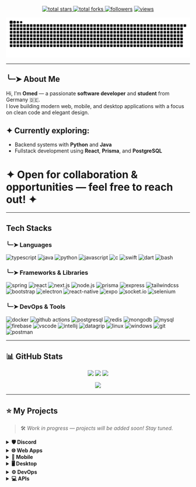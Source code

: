 <p align="center">
  <a href="https://github.com/medc-0?tab=repositories&sort=stargazers">
    <img alt="total stars" title="Total stars on GitHub" src="https://custom-icon-badges.herokuapp.com/badge/dynamic/json?logo=star&host=formatted-dynamic-badges.herokuapp.com&formatter=metric&style=for-the-badge&color=55960c&labelColor=488207&label=stars&query=$.stars&url=https://api.github-star-counter.workers.dev/user/medc-0"/>
  </a>
  <a href="https://github.com/medc-0?tab=repositories&sort=stargazers">
    <img alt="total forks" title="Total forks on GitHub" src="https://custom-icon-badges.herokuapp.com/badge/dynamic/json?logo=fork&host=formatted-dynamic-badges.herokuapp.com&formatter=metric&style=for-the-badge&color=ff0013&labelColor=ae1206&label=forks&query=$.forks&url=https://api.github-star-counter.workers.dev/user/medc-0"/>
  </a>
  <a href="https://github.com/medc-0?tab=followers">
    <img alt="followers" title="Follow me on Github" src="https://custom-icon-badges.herokuapp.com/github/followers/medc-0?color=236ad3&labelColor=1155ba&style=for-the-badge&logo=person-add&label=Follow&logoColor=white"/></a>
  <a href="https://github.com/medc-0/Simple-View-Counter">
    <img alt="views" title="GitHub profile views" src="https://komarev.com/ghpvc/?username=medc-0&style=for-the-badge&color=lightgrey"/>
  </a>
</p>

![snake animation](https://raw.githubusercontent.com/medc-0/medc-0/output/github-contribution-grid-snake-dark.svg)

---

## ╰┈➤ About Me

Hi, I’m **Omed** — a passionate **software developer** and **student** from Germany 🇩🇪.  
I love building modern web, mobile, and desktop applications with a focus on clean code and elegant design.

## ✦ Currently exploring:
- Backend systems with **Python** and **Java**  
- Fullstack development using **React**, **Prisma**, and **PostgreSQL**

 # ✦ Open for collaboration & opportunities — feel free to reach out! ✦

---

## Tech Stacks

### ╰┈➤ Languages
![typescript](https://img.shields.io/badge/typescript-black?style=flat-square&logo=typescript)
![java](https://custom-icon-badges.herokuapp.com/badge/java-black.svg?logo=java&logoColor=white&style=flat-square)
![python](https://img.shields.io/badge/python-black?style=flat-square&logo=python)
![javascript](https://img.shields.io/badge/javascript-black?style=flat-square&logo=javascript)
![c](https://img.shields.io/badge/c-black?style=flat-square&logo=c)
![swift](https://img.shields.io/badge/swift-black?style=flat-square&logo=swift)
![dart](https://img.shields.io/badge/dart-black?style=flat-square&logo=dart)
![bash](https://img.shields.io/badge/bash-black?style=flat-square&logo=gnu-bash)

### ╰┈➤ Frameworks & Libraries
![spring](https://img.shields.io/badge/spring-black?style=flat-square&logo=spring)
![react](https://img.shields.io/badge/react-black?style=flat-square&logo=react)
![next.js](https://img.shields.io/badge/next.js-black?style=flat-square&logo=next.js)
![node.js](https://img.shields.io/badge/node.js-black?style=flat-square&logo=node.js)
![prisma](https://img.shields.io/badge/prisma-black?style=flat-square&logo=prisma)
![express](https://img.shields.io/badge/express-black?style=flat-square&logo=express)
![tailwindcss](https://img.shields.io/badge/tailwindcss-black?style=flat-square&logo=tailwindcss)
![bootstrap](https://img.shields.io/badge/bootstrap-black?style=flat-square&logo=bootstrap)
![electron](https://img.shields.io/badge/electron-black?style=flat-square&logo=electron)
![react-native](https://img.shields.io/badge/react_native-black?style=flat-square&logo=react)
![expo](https://img.shields.io/badge/expo-black?style=flat-square&logo=expo)
![socket.io](https://custom-icon-badges.herokuapp.com/badge/socketio-black.svg?logo=socketio&logoColor=white&style=flat-square)
![selenium](https://img.shields.io/badge/selenium-black?style=flat-square&logo=selenium)

### ╰┈➤ DevOps & Tools
![docker](https://img.shields.io/badge/docker-black?style=flat-square&logo=docker)
![github actions](https://img.shields.io/badge/github_actions-black?style=flat-square&logo=github-actions)
![postgresql](https://img.shields.io/badge/postgresql-black?style=flat-square&logo=postgresql)
![redis](https://img.shields.io/badge/redis-black?style=flat-square&logo=redis)
![mongodb](https://img.shields.io/badge/mongodb-black?style=flat-square&logo=mongodb)
![mysql](https://img.shields.io/badge/mysql-black?style=flat-square&logo=mysql)
![firebase](https://img.shields.io/badge/firebase-black?style=flat-square&logo=firebase)
![vscode](https://custom-icon-badges.herokuapp.com/badge/vscode-black.svg?logo=visual-studio-code&logoColor=007ACC&style=flat-square)
![intellij](https://img.shields.io/badge/intellij-black?style=flat-square&logo=intellij-idea)
![datagrip](https://img.shields.io/badge/datagrip-black?style=flat-square&logo=datagrip)
![linux](https://img.shields.io/badge/linux-black?style=flat-square&logo=linux)
![windows](https://custom-icon-badges.herokuapp.com/badge/windows-black.svg?logo=windows&logoColor=0078D6&style=flat-square)
![git](https://img.shields.io/badge/git-black?style=flat-square&logo=git)
![postman](https://img.shields.io/badge/postman-black?style=flat-square&logo=postman)

---

## 📊 GitHub Stats

<p align="center">
    <img height="120px" src="https://github-readme-streak-stats.herokuapp.com/?user=medc-0&hide_border=true&theme=dark" />
    <img height="120px" src="https://github-readme-stats.vercel.app/api?username=medc-0&hide_title=true&hide_border=true&show_icons=true&include_all_commits=true&count_private=true&line_height=21&hide_rank=true&icon_color=fa8b00&theme=dark" />
    <img height="120px" src="https://github-readme-stats.vercel.app/api/top-langs/?username=medc-0&hide=html&hide_title=true&hide_border=true&layout=compact&langs_count=8&theme=dark" />
</p>

<p align="center">
  <img src="https://github-profile-trophy.vercel.app/?username=medc-0&theme=onedark&column=-1&margin-w=10" />
</p>

---

## ⭐ My Projects

> 🛠️ *Work in progress — projects will be added soon! Stay tuned.*
<!-- Project Summmary -->
<details>
  <summary><b>🛡️ Discord</b></summary>
  <p align="center">Coming soon...</p>
</details>

<details>
  <summary><b>🌐 Web Apps</b></summary>
  <p align="center">Coming soon...</p>
</details>

<details>
  <summary><b>📱 Mobile</b></summary>
  <p align="center">Coming soon...</p>
</details>

<details>
  <summary><b>🖥️ Desktop</b></summary>
  <p align="center">Coming soon...</p>
</details>

<details>
  <summary><b>⚙️ DevOps</b></summary>
  <p align="center">Coming soon...</p>
</details>

<details>
  <summary><b>💻 APIs</b></summary>
  <p align="center">Coming soon...</p>
</details>
